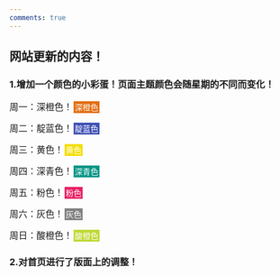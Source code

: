 ```yaml
---
comments: true
---
```


## 网站更新的内容！

### 1.增加一个颜色的小彩蛋！页面主题颜色会随星期的不同而变化！

<font size=3>周一：深橙色！</font><span style="background-color:#E26E0E;padding:2px;margin:2px;color:white;">深橙色</span>

<font size=3>周二：靛蓝色！</font><span style="background-color:#4051b5;padding:2px;margin:2px;color:white;">靛蓝色</span>

<font size=3>周三：黄色！</font><span style="background-color:#F4DE00;padding:2px;margin:2px;color:white;">黄色</span>

<font size=3>周四：深青色！</font><span style="background-color:#009485;padding:2px;margin:2px;color:white;">深青色</span>

<font size=3>周五：粉色！</font><span style="background-color:#e92063;padding:2px;margin:2px;color:white;">粉色</span>

<font size=3>周六：灰色！</font><span style="background-color:#808080;padding:2px;margin:2px;color:white;">灰色</span>

<font size=3>周日：酸橙色！</font><span style="background-color:#BFD833;padding:2px;margin:2px;color:white;">酸橙色</span>

### 2.对首页进行了版面上的调整！
